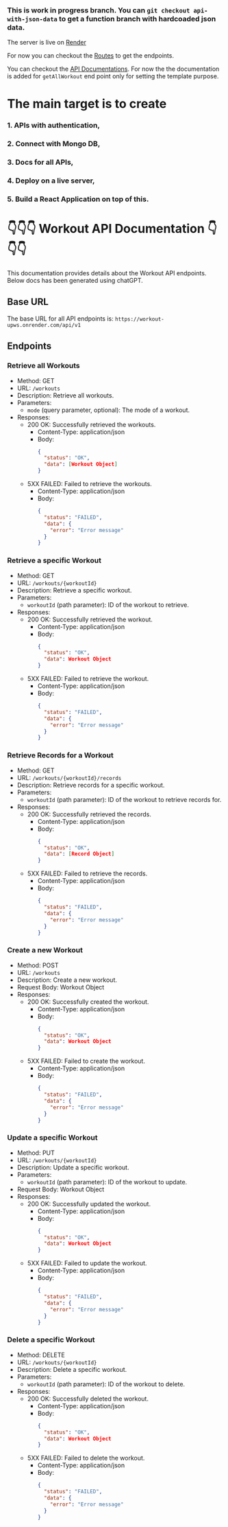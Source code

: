 ### This is work in progress branch. You can `git checkout api-with-json-data` to get a function branch with hardcoaded json data.

The server is live on [Render](https://workout-upws.onrender.com)

For now you can checkout the [Routes](https://github.com/muzaffar640/workout/blob/api-with-json-data/src/v1/routes/workoutRoutes.js) to get the endpoints.

You can checkout the [API Documentations](https://workout-upws.onrender.com/api/v1/docs/). For now the the documentation is added for `getAllWorkout` end point only for setting the template purpose.

# **The main target is to create**

### 1. APIs with authentication,

### 2. Connect with Mongo DB,

### 3. Docs for all APIs,

### 4. Deploy on a live server,

### 5. Build a React Application on top of this.

# 👇👇👇 Workout API Documentation 👇👇👇

This documentation provides details about the Workout API endpoints. Below docs has been generated using chatGPT.

## Base URL

The base URL for all API endpoints is: `https://workout-upws.onrender.com/api/v1`

## Endpoints

### Retrieve all Workouts

- Method: GET
- URL: `/workouts`
- Description: Retrieve all workouts.
- Parameters:
  - `mode` (query parameter, optional): The mode of a workout.
- Responses:
  - 200 OK: Successfully retrieved the workouts.
    - Content-Type: application/json
    - Body:
      ```json
      {
        "status": "OK",
        "data": [Workout Object]
      }
      ```
  - 5XX FAILED: Failed to retrieve the workouts.
    - Content-Type: application/json
    - Body:
      ```json
      {
        "status": "FAILED",
        "data": {
          "error": "Error message"
        }
      }
      ```

### Retrieve a specific Workout

- Method: GET
- URL: `/workouts/{workoutId}`
- Description: Retrieve a specific workout.
- Parameters:
  - `workoutId` (path parameter): ID of the workout to retrieve.
- Responses:
  - 200 OK: Successfully retrieved the workout.
    - Content-Type: application/json
    - Body:
      ```json
      {
        "status": "OK",
        "data": Workout Object
      }
      ```
  - 5XX FAILED: Failed to retrieve the workout.
    - Content-Type: application/json
    - Body:
      ```json
      {
        "status": "FAILED",
        "data": {
          "error": "Error message"
        }
      }
      ```

### Retrieve Records for a Workout

- Method: GET
- URL: `/workouts/{workoutId}/records`
- Description: Retrieve records for a specific workout.
- Parameters:
  - `workoutId` (path parameter): ID of the workout to retrieve records for.
- Responses:
  - 200 OK: Successfully retrieved the records.
    - Content-Type: application/json
    - Body:
      ```json
      {
        "status": "OK",
        "data": [Record Object]
      }
      ```
  - 5XX FAILED: Failed to retrieve the records.
    - Content-Type: application/json
    - Body:
      ```json
      {
        "status": "FAILED",
        "data": {
          "error": "Error message"
        }
      }
      ```

### Create a new Workout

- Method: POST
- URL: `/workouts`
- Description: Create a new workout.
- Request Body: Workout Object
- Responses:
  - 200 OK: Successfully created the workout.
    - Content-Type: application/json
    - Body:
      ```json
      {
        "status": "OK",
        "data": Workout Object
      }
      ```
  - 5XX FAILED: Failed to create the workout.
    - Content-Type: application/json
    - Body:
      ```json
      {
        "status": "FAILED",
        "data": {
          "error": "Error message"
        }
      }
      ```

### Update a specific Workout

- Method: PUT
- URL: `/workouts/{workoutId}`
- Description: Update a specific workout.
- Parameters:
  - `workoutId` (path parameter): ID of the workout to update.
- Request Body: Workout Object
- Responses:
  - 200 OK: Successfully updated the workout.
    - Content-Type: application/json
    - Body:
      ```json
      {
        "status": "OK",
        "data": Workout Object
      }
      ```
  - 5XX FAILED: Failed to update the workout.
    - Content-Type: application/json
    - Body:
      ```json
      {
        "status": "FAILED",
        "data": {
          "error": "Error message"
        }
      }
      ```

### Delete a specific Workout

- Method: DELETE
- URL: `/workouts/{workoutId}`
- Description: Delete a specific workout.
- Parameters:
  - `workoutId` (path parameter): ID of the workout to delete.
- Responses:
  - 200 OK: Successfully deleted the workout.
    - Content-Type: application/json
    - Body:
      ```json
      {
        "status": "OK",
        "data": Workout Object
      }
      ```
  - 5XX FAILED: Failed to delete the workout.
    - Content-Type: application/json
    - Body:
      ```json
      {
        "status": "FAILED",
        "data": {
          "error": "Error message"
        }
      }
      ```
